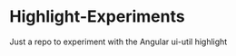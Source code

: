 Highlight-Experiments
=====================

Just a repo to experiment with the Angular ui-util highlight
